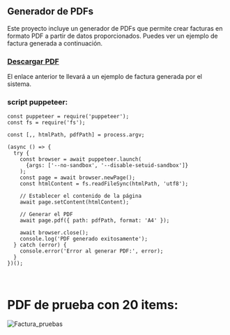 ## Generador de PDFs

Este proyecto incluye un generador de PDFs que permite crear facturas en formato PDF a partir de datos proporcionados. Puedes ver un ejemplo de factura generada a continuación.

### [Descargar PDF](https://github.com/user-attachments/files/16464937/Factura-2024-08-01-Tech.Solutions.S.A.pdf)

El enlace anterior te llevará a un ejemplo de factura generada por el sistema.

<h3>script puppeteer:</h3>

```
const puppeteer = require('puppeteer');
const fs = require('fs');

const [,, htmlPath, pdfPath] = process.argv;

(async () => {
  try {
    const browser = await puppeteer.launch(
      {args: ['--no-sandbox', '--disable-setuid-sandbox']}
    );
    const page = await browser.newPage();
    const htmlContent = fs.readFileSync(htmlPath, 'utf8');
    
    // Establecer el contenido de la página
    await page.setContent(htmlContent);

    // Generar el PDF
    await page.pdf({ path: pdfPath, format: 'A4' });
    
    await browser.close();
    console.log('PDF generado exitosamente');
  } catch (error) {
    console.error('Error al generar PDF:', error);
  }
})();

```
<img src="https://github.com/user-attachments/assets/f576d4bf-53f1-4b53-ae2b-4728d5e1be08" width="0px" height="0px">
<img src="https://github.com/user-attachments/assets/d715a40f-5e77-4135-b636-d664b59b17b4" width="0px" height="0px">
<img src="https://github.com/user-attachments/assets/f1b448e4-0c8f-4eb9-af67-2ffad6015a2d" width="0px" height="0px">




<h1>PDF de prueba con 20 items:</h1>

<img src="https://github.com/user-attachments/files/16537269/Factura-2024-08-07-Tech.Solutions.Inc.pdf" alt="Factura_pruebas" />

